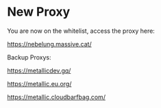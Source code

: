 # New Proxy
You are now on the whitelist, access the proxy here:

https://nebelung.massive.cat/

Backup Proxys:

https://metallicdev.gq/

https://metallic.eu.org/

https://metallic.cloudbarfbag.com/
